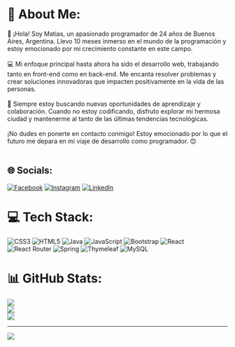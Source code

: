 # 💫 About Me:
👋 ¡Hola! Soy Matias,  un apasionado programador de 24 años de Buenos Aires, Argentina. Llevo 10 meses inmerso en el mundo de la programación y estoy emocionado por mi crecimiento constante en este campo.<br><br>💻 Mi enfoque principal hasta ahora ha sido el desarrollo web, trabajando tanto en front-end como en back-end. Me encanta resolver problemas y crear soluciones innovadoras que impacten positivamente en la vida de las personas.<br><br>🌟 Siempre estoy buscando nuevas oportunidades de aprendizaje y colaboración. Cuando no estoy codificando, disfruto explorar mi hermosa ciudad y mantenerme al tanto de las últimas tendencias tecnológicas.<br><br>¡No dudes en ponerte en contacto conmigo! Estoy emocionado por lo que el futuro me depara en mi viaje de desarrollo como programador. 😊<br><br>


## 🌐 Socials:
[![Facebook](https://img.shields.io/badge/Facebook-%231877F2.svg?logo=Facebook&logoColor=white)](https://facebook.com/matias.javier.3914207) [![Instagram](https://img.shields.io/badge/Instagram-%23E4405F.svg?logo=Instagram&logoColor=white)](https://instagram.com/mat.insaurralde) [![LinkedIn](https://img.shields.io/badge/LinkedIn-%230077B5.svg?logo=linkedin&logoColor=white)](https://www.linkedin.com/in/javier-insaurralde-3aa783274/) 

# 💻 Tech Stack:
![CSS3](https://img.shields.io/badge/css3-%231572B6.svg?style=for-the-badge&logo=css3&logoColor=white) ![HTML5](https://img.shields.io/badge/html5-%23E34F26.svg?style=for-the-badge&logo=html5&logoColor=white) ![Java](https://img.shields.io/badge/java-%23ED8B00.svg?style=for-the-badge&logo=java&logoColor=white) ![JavaScript](https://img.shields.io/badge/javascript-%23323330.svg?style=for-the-badge&logo=javascript&logoColor=%23F7DF1E) ![Bootstrap](https://img.shields.io/badge/bootstrap-%23563D7C.svg?style=for-the-badge&logo=bootstrap&logoColor=white) ![React](https://img.shields.io/badge/react-%2320232a.svg?style=for-the-badge&logo=react&logoColor=%2361DAFB) ![React Router](https://img.shields.io/badge/React_Router-CA4245?style=for-the-badge&logo=react-router&logoColor=white) ![Spring](https://img.shields.io/badge/spring-%236DB33F.svg?style=for-the-badge&logo=spring&logoColor=white) ![Thymeleaf](https://img.shields.io/badge/Thymeleaf-%23005C0F.svg?style=for-the-badge&logo=Thymeleaf&logoColor=white) ![MySQL](https://img.shields.io/badge/mysql-%2300f.svg?style=for-the-badge&logo=mysql&logoColor=white)
# 📊 GitHub Stats:
![](https://github-readme-stats.vercel.app/api?username=Mat-insaurralde&theme=darcula&hide_border=false&include_all_commits=false&count_private=false)<br/>
![](https://github-readme-streak-stats.herokuapp.com/?user=Mat-insaurralde&theme=darcula&hide_border=false)<br/>
![](https://github-readme-stats.vercel.app/api/top-langs/?username=Mat-insaurralde&theme=darcula&hide_border=false&include_all_commits=false&count_private=false&layout=compact)

---
[![](https://visitcount.itsvg.in/api?id=Mat-insaurralde&icon=0&color=0)](https://visitcount.itsvg.in)

<!-- Proudly created with GPRM ( https://gprm.itsvg.in ) -->
